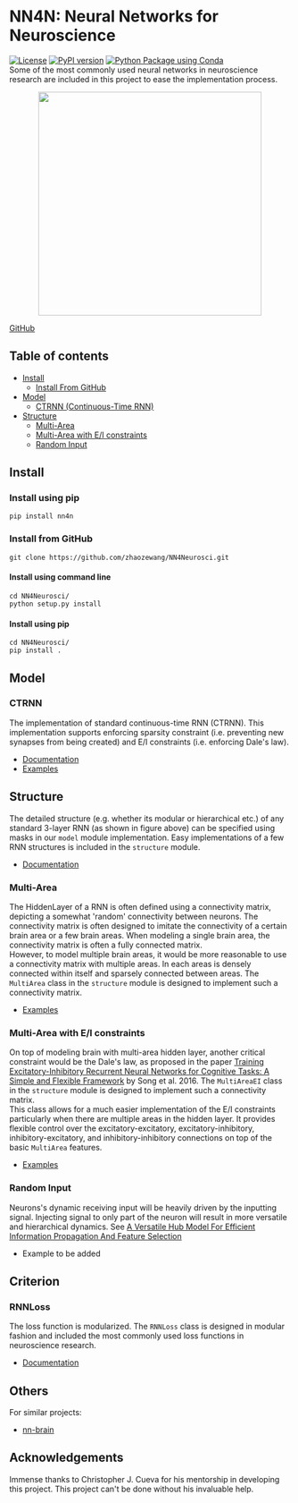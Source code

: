 # NN4N: Neural Networks for Neuroscience
[![License](https://img.shields.io/badge/License-MIT-yellow.svg)](https://opensource.org/licenses/MIT)
[![PyPI version](https://badge.fury.io/py/nn4n.svg)](https://badge.fury.io/py/nn4n)
[![Python Package using Conda](https://github.com/zhaozewang/NN4Neurosci/actions/workflows/python-package-conda.yml/badge.svg)](https://github.com/zhaozewang/NN4Neurosci/actions/workflows/python-package-conda.yml)<br>
Some of the most commonly used neural networks in neuroscience research are included in this project to ease the implementation process.

<p align="center"><img src="https://github.com/zhaozewang/NN4Neurosci/docs/images/basics/RNN_structure.png" width="400"></p>

[GitHub](https://github.com/zhaozewang/NN4Neurosci.git)

## Table of contents
- [Install](#install)
    - [Install From GitHub](#install-from-github)
- [Model](#model)
    - [CTRNN (Continuous-Time RNN)](#ctrnn)
- [Structure](#structure)
    - [Multi-Area](#multi-area)
    - [Multi-Area with E/I constraints](#multi-area-with-ei-constraints)
    - [Random Input](#random-input)


## Install
### Install using pip
```
pip install nn4n
```

### Install from GitHub
```
git clone https://github.com/zhaozewang/NN4Neurosci.git
```
#### Install using command line
```
cd NN4Neurosci/
python setup.py install
```
#### Install using pip
```
cd NN4Neurosci/
pip install .
```


## Model
### CTRNN
The implementation of standard continuous-time RNN (CTRNN). This implementation supports enforcing sparsity constraint (i.e. preventing new synapses from being created) and E/I constraints (i.e. enforcing Dale's law). </br>

- [Documentation](https://github.com/zhaozewang/NN4Neurosci/docs/model/CTRNN/index.md)
- [Examples](https://github.com/zhaozewang/NN4Neurosci/examples/CTRNN.ipynb)

## Structure
The detailed structure (e.g. whether its modular or hierarchical etc.) of any standard 3-layer RNN (as shown in figure above) can be specified using masks in our `model` module implementation. Easy implementations of a few RNN structures is included in the `structure` module.
- [Documentation](https://github.com/zhaozewang/NN4Neurosci/docs/structure/index.md)

### Multi-Area
The HiddenLayer of a RNN is often defined using a connectivity matrix, depicting a somewhat 'random' connectivity between neurons. The connectivity matrix is often designed to imitate the connectivity of a certain brain area or a few brain areas. When modeling a single brain area, the connectivity matrix is often a fully connected matrix. </br>
However, to model multiple brain areas, it would be more reasonable to use a connectivity matrix with multiple areas. In each areas is densely connected within itself and sparsely connected between areas. The `MultiArea` class in the `structure` module is designed to implement such a connectivity matrix. </br>

- [Examples](https://github.com/zhaozewang/NN4Neurosci/examples/MultiArea.ipynb)

### Multi-Area with E/I constraints
On top of modeling brain with multi-area hidden layer, another critical constraint would be the Dale's law, as proposed in the paper [Training Excitatory-Inhibitory Recurrent Neural Networks for Cognitive Tasks: A Simple and Flexible Framework](https://doi.org/10.1371/journal.pcbi.1004792) by Song et al. 2016. The `MultiAreaEI` class in the `structure` module is designed to implement such a connectivity matrix. </br>
This class allows for a much easier implementation of the E/I constraints particularly when there are multiple areas in the hidden layer. It provides flexible control over the excitatory-excitatory, excitatory-inhibitory, inhibitory-excitatory, and inhibitory-inhibitory connections on top of the basic `MultiArea` features. </br>

- [Examples](https://github.com/zhaozewang/NN4Neurosci/examples/MultiArea.ipynb)

### Random Input
Neurons's dynamic receiving input will be heavily driven by the inputting signal. Injecting signal to only part of the neuron will result in more versatile and hierarchical dynamics. See [A Versatile Hub Model For Efficient Information Propagation And Feature Selection](https://arxiv.org/abs/2307.02398) <br>

- Example to be added

## Criterion
### RNNLoss
The loss function is modularized. The `RNNLoss` class is designed in modular fashion and included the most commonly used loss functions in neuroscience research. </br>

- [Documentation](https://github.com/zhaozewang/NN4Neurosci/docs/criterion/index.md)

## Others
For similar projects:
- [nn-brain](https://github.com/gyyang/nn-brain)

## Acknowledgements
Immense thanks to Christopher J. Cueva for his mentorship in developing this project. This project can't be done without his invaluable help.
